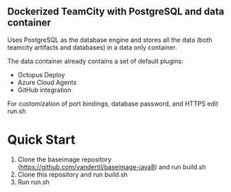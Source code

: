 Dockerized TeamCity with PostgreSQL and data container
------------------------------------------------------
Uses PostgreSQL as the database engine and stores all the data (both teamcity artifacts and databases) in a data only container.

The data container already contains a set of default plugins:
- Octopus Deploy
- Azure Cloud Agents
- GitHub integration

For customization of port bindings, database password, and HTTPS edit run.sh

Quick Start
===========
1. Clone the baseimage repository (https://github.com/vandertil/baseimage-java8) and run build.sh
2. Clone this repository and run build.sh
3. Run run.sh
